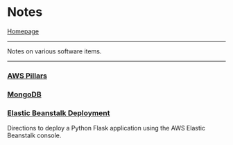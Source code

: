 # Notes
[Homepage](https://ethan-wit.github.io)

---

Notes on various software items.

---

### [AWS Pillars](https://ethan-wit.github.io/AWS_pillars.txt)

### [MongoDB](https://ethan-wit.github.io/mongodb.txt)

### [Elastic Beanstalk Deployment](https://ethan-wit.github.io/eb_console_python_app_deployment.txt)

Directions to deploy a Python Flask application using the AWS Elastic Beanstalk console.
